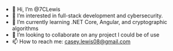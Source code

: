 - 👋 Hi, I’m @7CLewis
- 👀 I’m interested in full-stack development and cybersecurity.
- 🌱 I’m currently learning .NET Core, Angular, and cryptographic algorithms
- 💞️ I’m looking to collaborate on any project I could be of use
- 📫 How to reach me: casey.lewis08@gmail.com

<!---
7CLewis/7CLewis is a ✨ special ✨ repository because its `README.md` (this file) appears on your GitHub profile.
You can click the Preview link to take a look at your changes.
--->
